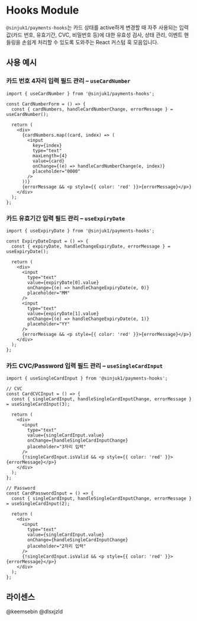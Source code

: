 # Hooks Module

`@sinjuk1/payments-hooks`는 카드 상태를 active하게 변경할 때 자주 사용되는 입력값(카드 번호, 유효기간, CVC, 비밀번호 등)에 대한 유효성 검사, 상태 관리, 이벤트 핸들링을 손쉽게 처리할 수 있도록 도와주는 React 커스텀 훅 모음입니다.

## 사용 예시

### 카드 번호 4자리 입력 필드 관리 – `useCardNumber`

```tsx
import { useCardNumber } from '@sinjuk1/payments-hooks';

const CardNumberForm = () => {
  const { cardNumbers, handleCardNumberChange, errorMessage } = useCardNumber();

  return (
    <div>
      {cardNumbers.map((card, index) => (
        <input
          key={index}
          type="text"
          maxLength={4}
          value={card}
          onChange={(e) => handleCardNumberChange(e, index)}
          placeholder="0000"
        />
      ))}
      {errorMessage && <p style={{ color: 'red' }}>{errorMessage}</p>}
    </div>
  );
};
```

### 카드 유효기간 입력 필드 관리 – `useExpiryDate`

```tsx
import { useExpiryDate } from '@sinjuk1/payments-hooks';

const ExpiryDateInput = () => {
  const { expiryDate, handleChangeExpiryDate, errorMessage } = useExpiryDate();

  return (
    <div>
      <input
        type="text"
        value={expiryDate[0].value}
        onChange={(e) => handleChangeExpiryDate(e, 0)}
        placeholder="MM"
      />
      <input
        type="text"
        value={expiryDate[1].value}
        onChange={(e) => handleChangeExpiryDate(e, 1)}
        placeholder="YY"
      />
      {errorMessage && <p style={{ color: 'red' }}>{errorMessage}</p>}
    </div>
  );
};
```

### 카드 CVC/Password 입력 필드 관리 – `useSingleCardInput`

```tsx
import { useSingleCardInput } from '@sinjuk1/payments-hooks';

// CVC
const CardCVCInput = () => {
  const { singleCardInput, handleSingleCardInputChange, errorMessage } = useSingleCardInput(3);

  return (
    <div>
      <input
        type="text"
        value={singleCardInput.value}
        onChange={handleSingleCardInputChange}
        placeholder="3자리 입력"
      />
      {!singleCardInput.isValid && <p style={{ color: 'red' }}>{errorMessage}</p>}
    </div>
  );
};

// Password
const CardPasswordInput = () => {
  const { singleCardInput, handleSingleCardInputChange, errorMessage } = useSingleCardInput(2);

  return (
    <div>
      <input
        type="text"
        value={singleCardInput.value}
        onChange={handleSingleCardInputChange}
        placeholder="2자리 입력"
      />
      {!singleCardInput.isValid && <p style={{ color: 'red' }}>{errorMessage}</p>}
    </div>
  );
};
```

## 라이센스

@keemsebin @dlsxjzld
